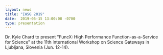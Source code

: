 ```yaml
---
layout: news
title: "IWSG 2019"
date:  2019-05-15 13:00:00 -0700
type: presentation
---
```


Dr. Kyle Chard to present "FuncX: High Performance Function-as-a-Service for Science" at the 11th International Workshop on Science Gateways in Ljubljana, Slovenia (Jun. 12-14).